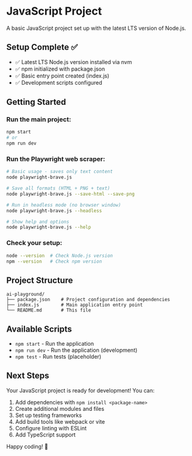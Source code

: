 # JavaScript Project

A basic JavaScript project set up with the latest LTS version of Node.js.

## Setup Complete ✅

- ✅ Latest LTS Node.js version installed via nvm
- ✅ npm initialized with package.json
- ✅ Basic entry point created (index.js)
- ✅ Development scripts configured

## Getting Started

### Run the main project:
```bash
npm start
# or
npm run dev
```

### Run the Playwright web scraper:
```bash
# Basic usage - saves only text content
node playwright-brave.js

# Save all formats (HTML + PNG + text)
node playwright-brave.js --save-html --save-png

# Run in headless mode (no browser window)
node playwright-brave.js --headless

# Show help and options
node playwright-brave.js --help
```

### Check your setup:
```bash
node --version  # Check Node.js version
npm --version   # Check npm version
```

## Project Structure

```
ai-playground/
├── package.json    # Project configuration and dependencies
├── index.js        # Main application entry point
└── README.md       # This file
```

## Available Scripts

- `npm start` - Run the application
- `npm run dev` - Run the application (development)
- `npm test` - Run tests (placeholder)

## Next Steps

Your JavaScript project is ready for development! You can:

1. Add dependencies with `npm install <package-name>`
2. Create additional modules and files
3. Set up testing frameworks
4. Add build tools like webpack or vite
5. Configure linting with ESLint
6. Add TypeScript support

Happy coding! 🚀
